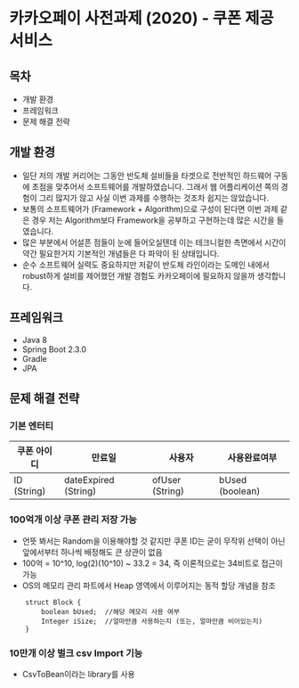 # 카카오페이 사전과제 (2020) - 쿠폰 제공 서비스
## 목차
- 개발 환경
- 프레임워크
- 문제 해결 전략

## 개발 환경 
- 일단 저의 개발 커리어는 그동안 반도체 설비들을 타겟으로 전반적인 하드웨어 구동에 초점을 맞추어서 소프트웨어를 개발하였습니다. 
그래서 웹 어플리케이션 쪽의 경험이 그리 많지가 않고 사실 이번 과제를 수행하는 것조차 쉽지는 않았습니다.
- 보통의 소프트웨어가 (Framework + Algorithm)으로 구성이 된다면 이번 과제 같은 경우 저는 Algorithm보다 Framework을 공부하고 
구현하는데 많은 시간을 들였습니다.
- 많은 부분에서 어설픈 점들이 눈에 들어오실텐데 이는 테크니컬한 측면에서 시간이 약간 필요한거지 기본적인 개념들은 다 파악이 된 상태입니다.
- 순수 소프트웨어 실력도 중요하지만 저같이 반도체 라인이라는 도메인 내에서 robust하게 설비를 제어했던 개발 경험도 카카오페이에 필요하지 
않을까 생각합니다. 

## 프레임워크 
- Java 8 
- Spring Boot 2.3.0
- Gradle
- JPA

## 문제 해결 전략 

### 기본 엔터티 

쿠폰 아이디  |       만료일            |      사용자        |      사용완료여부
------------|-----------------------|-------------------|------------------
ID (String) | dateExpired (String)  | ofUser (String)   |  bUsed (boolean)   


### 100억개 이상 쿠폰 관리 저장 가능

+ 언뜻 봐서는 Random을 이용해야할 것 같지만 쿠폰 ID는 굳이 무작위 선택이 아닌 앞에서부터 하나씩 배정해도 큰 상관이 없음
+ 100억 = 10^10, log(2)(10^10) ~ 33.2 = 34, 즉 이론적으로는 34비트로 접근이 가능
+ OS의 메모리 관리 파트에서 Heap 영역에서 이루어지는 동적 할당 개념을 참조 
````
    struct Block {
        boolean bUsed;  //해당 메모리 사용 여부
        Integer iSize;  //얼마만큼 사용하는지 (또는, 얼마만큼 비어있는지)
    }

````

### 10만개 이상 벌크 csv Import 기능

+ CsvToBean이라는 library를 사용







